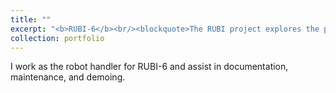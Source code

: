 ```yaml
---
title: ""
excerpt: "<b>RUBI-6</b><br/><blockquote>The RUBI project explores the possibilities of sociable robots as a tool for education and enrichment for toddlers in early childhood education environments.</blockquote><br/>[<img src='/images/rubi_project.png'>](http://rubi.ucsd.edu)"
collection: portfolio
---
```


I work as the robot handler for RUBI-6 and assist in documentation, maintenance, and demoing.
